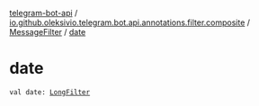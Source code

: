 [telegram-bot-api](../../index.md) / [io.github.oleksivio.telegram.bot.api.annotations.filter.composite](../index.md) / [MessageFilter](index.md) / [date](./date.md)

# date

`val date: `[`LongFilter`](../../io.github.oleksivio.telegram.bot.api.annotations.filter.primitive/-long-filter/index.md)